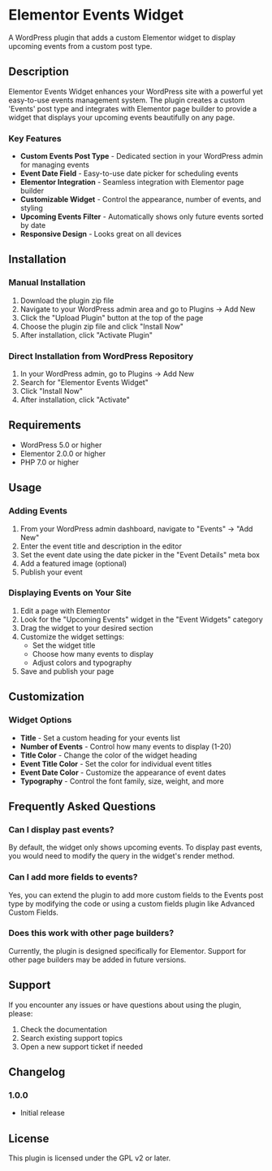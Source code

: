 # Elementor Events Widget

A WordPress plugin that adds a custom Elementor widget to display upcoming events from a custom post type.

## Description

Elementor Events Widget enhances your WordPress site with a powerful yet easy-to-use events management system. The plugin creates a custom 'Events' post type and integrates with Elementor page builder to provide a widget that displays your upcoming events beautifully on any page.

### Key Features

- **Custom Events Post Type** - Dedicated section in your WordPress admin for managing events
- **Event Date Field** - Easy-to-use date picker for scheduling events
- **Elementor Integration** - Seamless integration with Elementor page builder
- **Customizable Widget** - Control the appearance, number of events, and styling
- **Upcoming Events Filter** - Automatically shows only future events sorted by date
- **Responsive Design** - Looks great on all devices

## Installation

### Manual Installation

1. Download the plugin zip file
2. Navigate to your WordPress admin area and go to Plugins → Add New
3. Click the "Upload Plugin" button at the top of the page
4. Choose the plugin zip file and click "Install Now"
5. After installation, click "Activate Plugin"

### Direct Installation from WordPress Repository

1. In your WordPress admin, go to Plugins → Add New
2. Search for "Elementor Events Widget"
3. Click "Install Now"
4. After installation, click "Activate"

## Requirements

- WordPress 5.0 or higher
- Elementor 2.0.0 or higher
- PHP 7.0 or higher

## Usage

### Adding Events

1. From your WordPress admin dashboard, navigate to "Events" → "Add New"
2. Enter the event title and description in the editor
3. Set the event date using the date picker in the "Event Details" meta box
4. Add a featured image (optional)
5. Publish your event

### Displaying Events on Your Site

1. Edit a page with Elementor
2. Look for the "Upcoming Events" widget in the "Event Widgets" category
3. Drag the widget to your desired section
4. Customize the widget settings:
   - Set the widget title
   - Choose how many events to display
   - Adjust colors and typography
5. Save and publish your page

## Customization

### Widget Options

- **Title** - Set a custom heading for your events list
- **Number of Events** - Control how many events to display (1-20)
- **Title Color** - Change the color of the widget heading
- **Event Title Color** - Set the color for individual event titles
- **Event Date Color** - Customize the appearance of event dates
- **Typography** - Control the font family, size, weight, and more

## Frequently Asked Questions

### Can I display past events?

By default, the widget only shows upcoming events. To display past events, you would need to modify the query in the widget's render method.

### Can I add more fields to events?

Yes, you can extend the plugin to add more custom fields to the Events post type by modifying the code or using a custom fields plugin like Advanced Custom Fields.

### Does this work with other page builders?

Currently, the plugin is designed specifically for Elementor. Support for other page builders may be added in future versions.

## Support

If you encounter any issues or have questions about using the plugin, please:

1. Check the documentation
2. Search existing support topics
3. Open a new support ticket if needed

## Changelog

### 1.0.0
- Initial release

## License

This plugin is licensed under the GPL v2 or later.